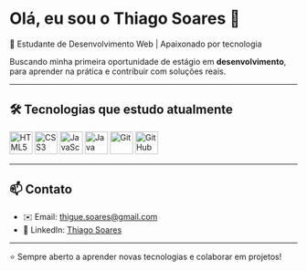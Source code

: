 # Olá, eu sou o Thiago Soares 👋

🚀 Estudante de Desenvolvimento Web | Apaixonado por tecnologia

Buscando minha primeira oportunidade de estágio em **desenvolvimento**, para aprender na prática e contribuir com soluções reais.

---

## 🛠 Tecnologias que estudo atualmente

<p>
  <img src="https://cdn.jsdelivr.net/gh/devicons/devicon/icons/html5/html5-original.svg" alt="HTML5" width="40" height="40"/>
  <img src="https://cdn.jsdelivr.net/gh/devicons/devicon/icons/css3/css3-original.svg" alt="CSS3" width="40" height="40"/>
  <img src="https://cdn.jsdelivr.net/gh/devicons/devicon/icons/javascript/javascript-original.svg" alt="JavaScript" width="40" height="40"/>
  <img src="https://cdn.jsdelivr.net/gh/devicons/devicon/icons/java/java-original.svg" alt="Java" width="40" height="40"/>
  <img src="https://cdn.jsdelivr.net/gh/devicons/devicon/icons/git/git-original.svg" alt="Git" width="40" height="40"/>
  <img src="https://cdn.jsdelivr.net/gh/devicons/devicon/icons/github/github-original.svg" alt="GitHub" width="40" height="40"/>
</p>

---

## 📫 Contato

- ✉️ Email: [thigue.soares@gmail.com](mailto:thigue.soares@gmail.com)  
- 💼 LinkedIn: [Thiago Soares](https://www.linkedin.com/in/thiago-soares-274bb2271/)

---

⭐ Sempre aberto a aprender novas tecnologias e colaborar em projetos!

